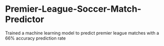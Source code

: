 # Premier-League-Soccer-Match-Predictor
Trained a machine learning model to predict premier league matches with a 66% accuracy prediction rate
